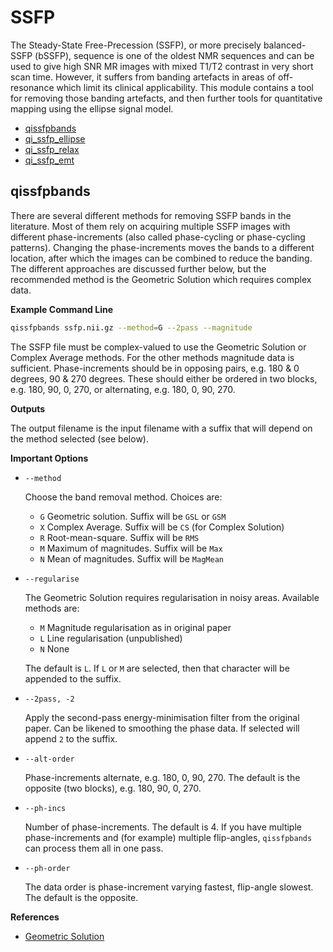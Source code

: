 # SSFP

The Steady-State Free-Precession (SSFP), or more precisely balanced-SSFP (bSSFP), sequence is one of the oldest NMR sequences and can be used to give high SNR MR images with mixed T1/T2 contrast in very short scan time. However, it suffers from banding artefacts in areas of off-resonance which limit its clinical applicability. This module contains a tool for removing those banding artefacts, and then further tools for quantitative mapping using the ellipse signal model.

* [qissfpbands](#qissfpbands)
* [qi_ssfp_ellipse](#qi_ssfp_ellipse)
* [qi_ssfp_relax](#qi_ssfp_relax)
* [qi_ssfp_emt](#qi_ssfp_emt)

## qissfpbands

There are several different methods for removing SSFP bands in the literature. Most of them rely on acquiring multiple SSFP images with different phase-increments (also called phase-cycling or phase-cycling patterns). Changing the phase-increments moves the bands to a different location, after which the images can be combined to reduce the banding. The different approaches are discussed further below, but the recommended method is the Geometric Solution which requires complex data.

**Example Command Line**

```bash
qissfpbands ssfp.nii.gz --method=G --2pass --magnitude
```

The SSFP file must be complex-valued to use the Geometric Solution or Complex Average methods. For the other methods magnitude data is sufficient. Phase-increments should be in opposing pairs, e.g. 180 & 0 degrees, 90 & 270 degrees. These should either be ordered in two blocks, e.g. 180, 90, 0, 270, or alternating, e.g. 180, 0, 90, 270.

**Outputs**

The output filename is the input filename with a suffix that will depend on the method selected (see below).

**Important Options**

- `--method`

    Choose the band removal method. Choices are:

    - `G` Geometric solution. Suffix will be `GSL` or `GSM`
    - `X` Complex Average. Suffix will be `CS` (for Complex Solution)
    - `R` Root-mean-square. Suffix will be `RMS`
    - `M` Maximum of magnitudes. Suffix will be `Max`
    - `N` Mean of magnitudes. Suffix will be `MagMean`

- `--regularise`

    The Geometric Solution requires regularisation in noisy areas. Available methods are:

    - `M` Magnitude regularisation as in original paper
    - `L` Line regularisation (unpublished)
    - `N` None

    The default is `L`. If `L` or `M` are selected, then that character will be appended to the suffix.

- `--2pass, -2`

    Apply the second-pass energy-minimisation filter from the original paper. Can be likened to smoothing the phase data. If selected will append `2` to the suffix.

- `--alt-order`

    Phase-increments alternate, e.g. 180, 0, 90, 270. The default is the opposite (two blocks), e.g. 180, 90, 0, 270.

- `--ph-incs`

    Number of phase-increments. The default is 4. If you have multiple phase-increments and (for example) multiple flip-angles, `qissfpbands` can process them all in one pass.

- `--ph-order`

    The data order is phase-increment varying fastest, flip-angle slowest. The default is the opposite.

**References**

- [Geometric Solution][1]

[1]: http://doi.wiley.com/10.1002/mrm.25098
